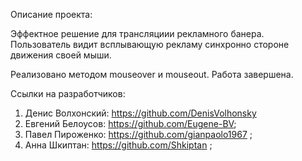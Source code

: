 Описание проекта: 

Эффектное решение для трансляциии рекламного банера. Пользователь  видит всплывающую рекламу синхронно стороне движения своей мыши. 

Реализовано методом mouseover и mouseout. 
Работа завершена.


Ссылки на разработчиков:
1. Денис Волхонский: https://github.com/DenisVolhonsky
2. Евгений Белоусов: https://github.com/Eugene-BV;
3. Павел Пироженко: https://github.com/gianpaolo1967 ;
4. Анна Шкиптан: https://github.com/Shkiptan ;
